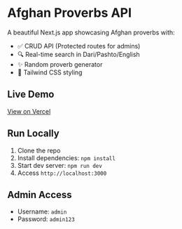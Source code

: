 # Afghan Proverbs API

A beautiful Next.js app showcasing Afghan proverbs with:
- ✅ CRUD API (Protected routes for admins)
- 🔍 Real-time search in Dari/Pashto/English
- ✨ Random proverb generator
- 🎨 Tailwind CSS styling

## Live Demo
[View on Vercel](https://afghan-proverbs-1z6gxn8i5-zarifas-projects.vercel.app)

## Run Locally
1. Clone the repo
2. Install dependencies: `npm install`
3. Start dev server: `npm run dev`
4. Access `http://localhost:3000`

## Admin Access
- Username: `admin`
- Password: `admin123`